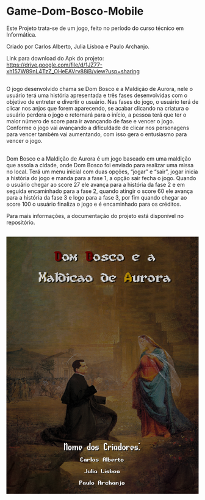 # Game-Dom-Bosco-Mobile

Este Projeto trata-se de um jogo, feito no período do curso técnico em Informática.

Criado por Carlos Alberto, Julia Lisboa e Paulo Archanjo.

Link para download do Apk do projeto: https://drive.google.com/file/d/1JZ77-xh157W89nL4TzZ_OHeEAVrv88iB/view?usp=sharing

##

  O jogo desenvolvido chama se Dom Bosco e a Maldição de Aurora, nele 
o usuário terá uma história apresentada e três fases desenvolvidas com o 
objetivo de entreter e divertir o usuário. Nas fases do jogo, o usuário terá de clicar 
nos anjos que forem aparecendo, se acabar clicando na criatura o usuário 
perdera o jogo e retornará para o início, a pessoa terá que ter o maior número 
de score para ir avançando de fase e vencer o jogo.
Conforme o jogo vai avançando a dificuldade de clicar nos personagens 
para vencer também vai aumentando, com isso gera o entusiasmo para vencer 
o jogo. <br>

##

Dom Bosco e a Maldição de Aurora é um jogo baseado em uma maldição 
que assola a cidade, onde Dom Bosco foi enviado para realizar uma missa no 
local. 
Terá um menu inicial com duas opções, “jogar” e “sair”, jogar inicia a 
história do jogo e manda para a fase 1, a opção sair fecha o jogo. Quando o 
usuário chegar ao score 27 ele avança para a história da fase 2 e em seguida 
encaminhado para a fase 2, quando atingir o score 60 ele avança para a história 
da fase 3 e logo para a fase 3, por fim quando chegar ao score 100 o usuário 
finaliza o jogo e é encaminhado para os créditos.

Para mais informações, a documentação do projeto está disponível no repositório.

##

![Screenshot](Tela.png)
